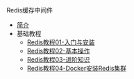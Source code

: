 Redis缓存中间件

* [简介](markdown/Middleware/Redis/_readme.md)
* 基础教程
    * [Redis教程01-入门与安装](markdown/Middleware/Redis/Redis教程01-入门与安装.md)
    * [Redis教程02-基本操作](markdown/Middleware/Redis/Redis教程02-基本操作.md)
    * [Redis教程03-进阶知识](markdown/Middleware/Redis/Redis教程03-进阶知识.md)
    * [Redis教程04-Docker安装Redis集群](markdown/Middleware/Redis/Redis教程04-Docker安装Redis集群.md)
